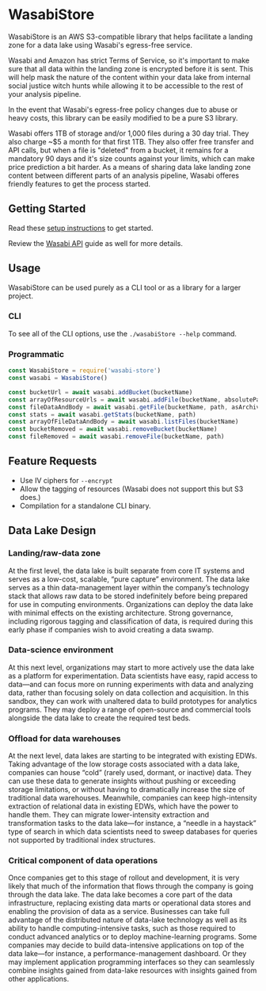 # WasabiStore

WasabiStore is an AWS S3-compatible library that helps facilitate a landing zone for a data lake using Wasabi's egress-free service.  

Wasabi and Amazon has strict Terms of Service, so it's important to make sure that all data within the landing zone is encrypted before it is sent.  This will help mask the nature of the content within your data lake from internal social justice witch hunts while allowing it to be accessible to the rest of your analysis pipeline.

In the event that Wasabi's egress-free policy changes due to abuse or heavy costs, this library can be easily modified to be a pure S3 library.

Wasabi offers 1TB of storage and/or 1,000 files during a 30 day trial.  They also charge ~$5 a month for that first 1TB.  They also offer free transfer and API calls, but when a file is "deleted" from a bucket, it remains for a mandatory 90 days and it's size counts against your limits, which can make price prediction a bit harder.  As a means of sharing data lake landing zone content between different parts of an analysis pipeline, Wasabi offeres friendly features to get the process started.

## Getting Started

Read these [setup instructions](SETUP.md) to get started.

Review the [Wasabi API](https://wasabi.com/wp-content/uploads/2018/06/Wasabi_API_Guide.pdf?x84297) guide as well for more details.

###

## Usage

WasabiStore can be used purely as a CLI tool or as a library for a larger project.

### CLI

To see all of the CLI options, use the `./wasabiStore --help` command.

### Programmatic

```javascript
const WasabiStore = require('wasabi-store')
const wasabi = WasabiStore()

const bucketUrl = await wasabi.addBucket(bucketName)
const arrayOfResourceUrls = await wasabi.addFile(bucketName, absolutePath, tags, isPublic, encryptionPassword)
const fileDataAndBody = await wasabi.getFile(bucketName, path, asArchive, decryptionPassword)
const stats = await wasabi.getStats(bucketName, path)
const arrayOfFileDataAndBody = await wasabi.listFiles(bucketName)
const bucketRemoved = await wasabi.removeBucket(bucketName)
const fileRemoved = await wasabi.removeFile(bucketName, path)
```

## Feature Requests

* Use IV ciphers for `--encrypt`
* Allow the tagging of resources (Wasabi does not support this but S3 does.)
* Compilation for a standalone CLI binary.

## Data Lake Design

### Landing/raw-data zone

At the first level, the data lake is built separate from core IT systems and serves as a low-cost, scalable, “pure capture” environment. The data lake serves as a thin data-management layer within the company’s technology stack that allows raw data to be stored indefinitely before being prepared for use in computing environments. Organizations can deploy the data lake with minimal effects on the existing architecture. Strong governance, including rigorous tagging and classification of data, is required during this early phase if companies wish to avoid creating a data swamp.

### Data-science environment

At this next level, organizations may start to more actively use the data lake as a platform for experimentation. Data scientists have easy, rapid access to data—and can focus more on running experiments with data and analyzing data, rather than focusing solely on data collection and acquisition. In this sandbox, they can work with unaltered data to build prototypes for analytics programs. They may deploy a range of open-source and commercial tools alongside the data lake to create the required test beds.

### Offload for data warehouses

At the next level, data lakes are starting to be integrated with existing EDWs. Taking advantage of the low storage costs associated with a data lake, companies can house “cold” (rarely used, dormant, or inactive) data. They can use these data to generate insights without pushing or exceeding storage limitations, or without having to dramatically increase the size of traditional data warehouses. Meanwhile, companies can keep high-intensity extraction of relational data in existing EDWs, which have the power to handle them. They can migrate lower-intensity extraction and transformation tasks to the data lake—for instance, a “needle in a haystack” type of search in which data scientists need to sweep databases for queries not supported by traditional index structures.

### Critical component of data operations

Once companies get to this stage of rollout and development, it is very likely that much of the information that flows through the company is going through the data lake. The data lake becomes a core part of the data infrastructure, replacing existing data marts or operational data stores and enabling the provision of data as a service. Businesses can take full advantage of the distributed nature of data-lake technology as well as its ability to handle computing-intensive tasks, such as those required to conduct advanced analytics or to deploy machine-learning programs. Some companies may decide to build data-intensive applications on top of the data lake—for instance, a performance-management dashboard. Or they may implement application programming interfaces so they can seamlessly combine insights gained from data-lake resources with insights gained from other applications.
